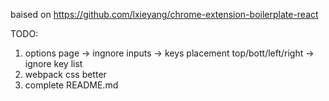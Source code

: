 baised on https://github.com/lxieyang/chrome-extension-boilerplate-react

TODO: 

1. options page
  -> ingnore inputs
  -> keys placement top/bott/left/right
  -> ignore key list
2. webpack css better
3. complete README.md